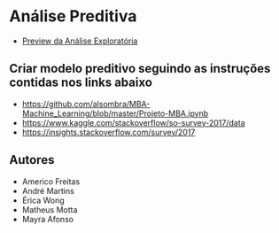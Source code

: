 # Análise Preditiva

- [Preview da Análise Exploratória](https://htmlpreview.github.io/?https://github.com/americofreitasjr/mba-fgv-trabalho-analisepreditiva/blob/master/Trabalho.html)

## Criar modelo preditivo seguindo as instruções contidas nos links abaixo

- https://github.com/alsombra/MBA-Machine_Learning/blob/master/Projeto-MBA.ipynb
- https://www.kaggle.com/stackoverflow/so-survey-2017/data
- https://insights.stackoverflow.com/survey/2017

## Autores

- Americo Freitas
- André Martins
- Érica Wong
- Matheus Motta
- Mayra Afonso
